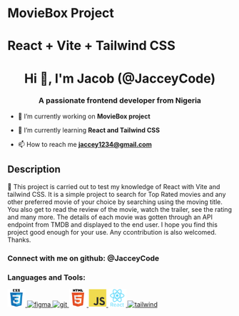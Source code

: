 # MovieBox Project

# React + Vite + Tailwind CSS

<h1 align="center">Hi 👋, I'm Jacob (@JacceyCode)</h1>
<h3 align="center">A passionate frontend developer from Nigeria</h3>

- 🔭 I’m currently working on **MovieBox project**

- 🌱 I’m currently learning **React and Tailwind CSS**

- 📫 How to reach me **jaccey1234@gmail.com**

## Description

📄 This project is carried out to test my knowledge of React with Vite and tailwind CSS.
It is a simple project to search for Top Rated movies and any other preferred movie of your choice by searching using the moving title.
You also get to read the review of the movie, watch the trailer, see the rating and many more.
The details of each movie was gotten through an API endpoint from TMDB and displayed to the end user.
I hope you find this project good enough for your use. Any ccontribution is also welcomed. Thanks.

<h3 align="left">Connect with me on github: @JacceyCode</h3>
<p align="left">
</p>

<h3 align="left">Languages and Tools:</h3>
<p align="left"> <a href="https://www.w3schools.com/css/" target="_blank" rel="noreferrer"> <img src="https://raw.githubusercontent.com/devicons/devicon/master/icons/css3/css3-original-wordmark.svg" alt="css3" width="40" height="40"/> </a> <a href="https://www.figma.com/" target="_blank" rel="noreferrer"> <img src="https://www.vectorlogo.zone/logos/figma/figma-icon.svg" alt="figma" width="40" height="40"/> </a> <a href="https://git-scm.com/" target="_blank" rel="noreferrer"> <img src="https://www.vectorlogo.zone/logos/git-scm/git-scm-icon.svg" alt="git" width="40" height="40"/> </a> <a href="https://www.w3.org/html/" target="_blank" rel="noreferrer"> <img src="https://raw.githubusercontent.com/devicons/devicon/master/icons/html5/html5-original-wordmark.svg" alt="html5" width="40" height="40"/> </a> <a href="https://developer.mozilla.org/en-US/docs/Web/JavaScript" target="_blank" rel="noreferrer"> <img src="https://raw.githubusercontent.com/devicons/devicon/master/icons/javascript/javascript-original.svg" alt="javascript" width="40" height="40"/> </a> <a href="https://reactjs.org/" target="_blank" rel="noreferrer"> <img src="https://raw.githubusercontent.com/devicons/devicon/master/icons/react/react-original-wordmark.svg" alt="react" width="40" height="40"/> </a> <a href="https://tailwindcss.com/" target="_blank" rel="noreferrer"> <img src="https://www.vectorlogo.zone/logos/tailwindcss/tailwindcss-icon.svg" alt="tailwind" width="40" height="40"/> </a> </p>
